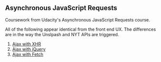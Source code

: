 ## Asynchronous JavaScript Requests

Coursework from Udacity's Asynchronous JavaScript Requests course.

All of the following appear identical from the front end UX. The differences are in the way the Unslpash and NYT APIs are triggered.

1. <a href="https://collinferry.github.io/async-js/lesson-1-async-w-xhr/index.html">Ajax with XHR</a>
2. <a href="https://collinferry.github.io/async-js/lesson-2-async-w-jQuery/index.html">Ajax with jQuery</a>
3. <a href="https://collinferry.github.io/async-js/lesson-3-async-w-fetch/index.html">Ajax with Fetch</a>
